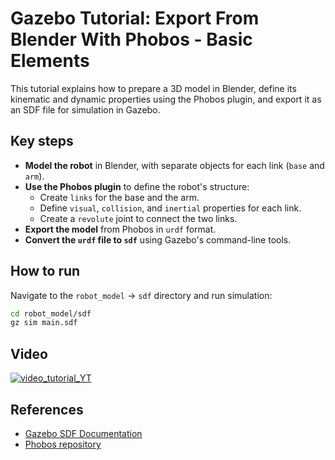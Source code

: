 # Gazebo Tutorial: Export From Blender With Phobos - Basic Elements

This tutorial explains how to prepare a 3D model in Blender, define its kinematic and dynamic properties using the Phobos plugin, and export it as an SDF file for simulation in Gazebo.

## Key steps
- **Model the robot** in Blender, with separate objects for each link (`base` and `arm`).
- **Use the Phobos plugin** to define the robot's structure:
  - Create `links` for the base and the arm.
  - Define `visual`, `collision`, and `inertial` properties for each link.
  - Create a `revolute` joint to connect the two links.
- **Export the model** from Phobos in `urdf` format.
- **Convert the `urdf` file to `sdf`** using Gazebo's command-line tools.

## How to run
Navigate to the `robot_model` -> `sdf` directory and run simulation:
```bash
cd robot_model/sdf
gz sim main.sdf
```

## Video
[![video_tutorial_YT](https://img.youtube.com/vi/3DswcUj0HLc/0.jpg)](https://www.youtube.com/watch?v=3DswcUj0HLc)

## References
- [Gazebo SDF Documentation](https://gazebosim.org/docs/all/sdf)
- [Phobos repository](https://github.com/dfki-ric/phobos)
